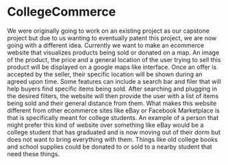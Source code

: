 # CollegeCommerce

We were originally going to work on an existing project as our capstone project but due to us wanting to eventually patent this project, we are now going with a different idea. Currently we want to make an ecommerce website that visualizes products being sold or donated on a map. An image of the product, the price and a general location of the user trying to sell this product will be displayed on a google maps like interface. Once an offer is accepted by the seller, their specific location will be shown during an agreed upon time. Some features can include a search bar and filer that will help buyers find specific items being sold. After searching and plugging in the desired filters, the website will then provide the user with a list of items being sold and their general distance from them. What makes this website different from other ecommerce sites like eBay or Facebook Marketplace is that is specifically meant for college students. An example of a person that might prefer this kind of website over something like eBay would be a college student that has graduated and is now moving out of their dorm but does not want to bring everything with them. Things like old college books and school supplies could be donated to or sold to a nearby student that need these things. 
